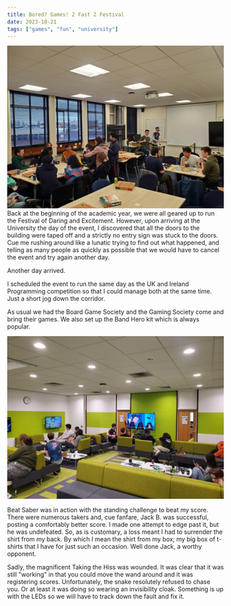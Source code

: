 ```yaml
---
title: Bored? Games! 2 Fast 2 Festival
date: 2023-10-21
tags: ["games", "fun", "university"]
---
```


![alt text](/img/post_images/20231021_boardgames.jpg "Board Game Fun")
<br/>
Back at the beginning of the academic year, we were all geared up to run the Festival of Daring and Excitement. However, upon arriving at the University the day of the event, I discovered that all the doors to the building were taped off and a strictly no entry sign was stuck to the doors. Cue me rushing around like a lunatic trying to find out what happened, and telling as many people as quickly as possible that we would have to cancel the event and try again another day.

Another day arrived.

<!--more-->

I scheduled the event to run the same day as the UK and Ireland Programming competition so that I could manage both at the same time. Just a short jog down the corridor.

As usual we had the Board Game Society and the Gaming Society come and bring their games. We also set up the Band Hero kit which is always popular.

![alt text](/img/post_images/20231021_bandhero.jpg "Video Gamers")

Beat Saber was in action with the standing challenge to beat my score. There were numerous takers and, cue fanfare, Jack B. was successful, posting a comfortably better score. I made one attempt to edge past it, but he was undefeated. So, as is customary, a loss meant I had to surrender the shirt from my back. By which I mean the shirt from my box; my big box of t-shirts that I have for just such an occasion. Well done Jack, a worthy opponent.

Sadly, the magnificent Taking the Hiss was wounded. It was clear that it was still "working" in that you could move the wand around and it was registering scores. Unfortunately, the snake resolutely refused to chase you. Or at least it was doing so wearing an invisibility cloak. Something is up with the LEDs so we will have to track down the fault and fix it.



